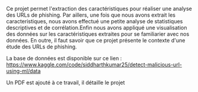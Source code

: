 Ce projet permet l'extraction des caractéristiques pour réaliser une analyse des URLs de phishing. Par aillers, une fois que nous avons extrait les caracteristiques, nous avons effectué une petite analyse de statistiques descriptives et de corrélation.Enfin nous avons appliqué une visualisation des données sur les caractéristiques extraites pour se familiarier avec nos données. En outre, il faut savoir que ce projet présente le contexte d'une étude des URLs de phishing.

La base de données est disponible sur ce lien : https://www.kaggle.com/code/siddharthkumar25/detect-malicious-url-using-ml/data

Un PDF est ajouté à ce travail, il détaille le projet

